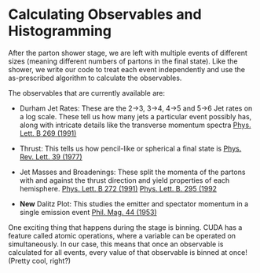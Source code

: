 # Calculating Observables and Histogramming

After the parton shower stage, we are left with multiple events of different sizes (meaning different numbers of partons in the final state). Like the shower, we write our code to treat each event independently and use the as-prescribed algorithm to calculate the observables.

The observables that are currently available are:

- Durham Jet Rates: These are the 2->3, 3->4, 4->5 and 5->6 Jet rates on a log scale. These tell us how many jets a particular event possibly has, along with intricate details like the transverse momentum spectra [Phys. Lett. B 269 (1991)](https://inspirehep.net/literature/317695)

- Thrust: This tells us how pencil-like or spherical a final state is [Phys. Rev. Lett. 39 (1977)](https://link.aps.org/doi/10.1103/PhysRevLett.39.1587)

- Jet Masses and Broadenings: These split the momenta of the partons with and against the thrust direction and yield properties of each hemisphere. [Phys. Lett. B 272 (1991)](https://www.sciencedirect.com/science/article/pii/037026939191845M) [Phys. Lett. B. 295 (1992](https://www.sciencedirect.com/science/article/pii/037026939291565Q)

- **New** Dalitz Plot: This studies the emitter and spectator momentum in a single emission event [Phil. Mag. 44 (1953)](https://www.tandfonline.com/doi/abs/10.1080/14786441008520365)

One exciting thing that happens during the stage is binning. CUDA has a feature called atomic operations, where a variable can be operated on simultaneously. In our case, this means that once an observable is calculated for all events, every value of that observable is binned at once! (Pretty cool, right?)
